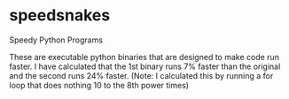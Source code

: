 # speedsnakes
Speedy Python Programs

These are executable python binaries that are designed to make code run faster. I have calculated that the 1st binary runs 7% faster than the original and the second runs 24% faster. (Note: I calculated this by running a for loop that does nothing 10 to the 8th power times)
